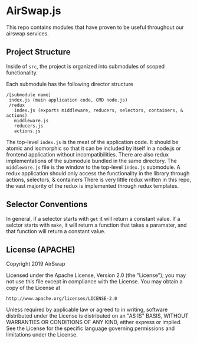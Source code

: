 # AirSwap.js

This repo contains modules that have proven to be useful throughout our airswap services. 

## Project Structure

Inside of `src`, the project is organized into submodules of scoped functionality.

Each submodule has the following director structure 

```
/[submodule name]
 index.js (main application code, CMD node.js)
 /redux
   index.js (exports middleware, reducers, selectors, containers, & actions)
   middleware.js 
   reducers.js
   actions.js
```

The top-level `index.js` is the meat of the application code. It should be atomic and isomorphic so that it can be included by itself in a node.js or frontend application without incompatibilities.
There are also redux implementations of the submodule bundled in the same directory. 
The `middleware.js` file is the window to the top-level `index.js` submodule. A redux application should only access the functionality in the library through actions, selectors, & containers 
There is very little redux written in this repo, the vast majority of the redux is implemented through redux templates. 


## Selector Conventions

In general, if a selector starts with `get` it will return a constant value.
If a selctor starts with `make`, it will return a function that takes a paramater, and that function will return a constant value.

## License (APACHE)

Copyright 2019 AirSwap

Licensed under the Apache License, Version 2.0 (the "License");
you may not use this file except in compliance with the License.
You may obtain a copy of the License at

    http://www.apache.org/licenses/LICENSE-2.0

Unless required by applicable law or agreed to in writing, software
distributed under the License is distributed on an "AS IS" BASIS,
WITHOUT WARRANTIES OR CONDITIONS OF ANY KIND, either express or implied.
See the License for the specific language governing permissions and
limitations under the License.
